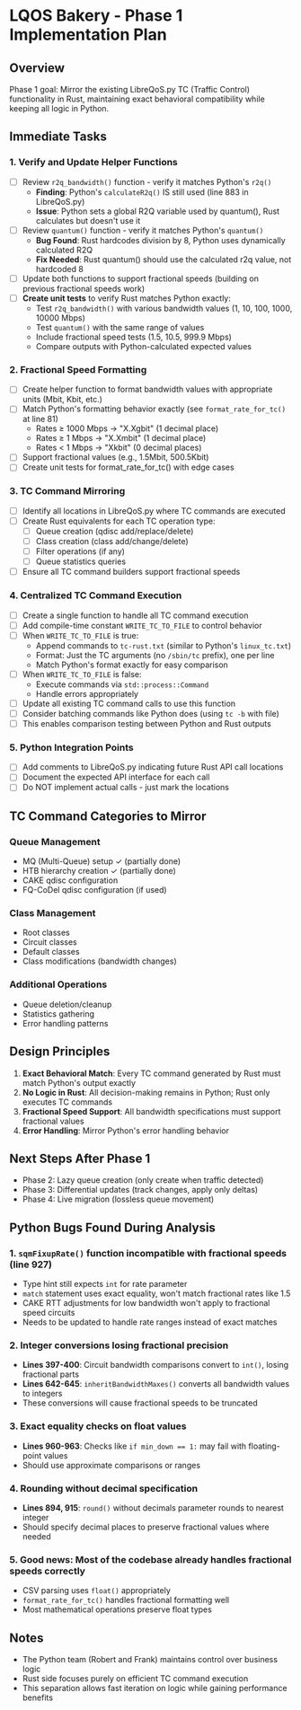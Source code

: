 # LQOS Bakery - Phase 1 Implementation Plan

## Overview
Phase 1 goal: Mirror the existing LibreQoS.py TC (Traffic Control) functionality in Rust, maintaining exact behavioral compatibility while keeping all logic in Python.

## Immediate Tasks

### 1. Verify and Update Helper Functions
- [ ] Review `r2q_bandwidth()` function - verify it matches Python's `r2q()`
  - **Finding**: Python's `calculateR2q()` IS still used (line 883 in LibreQoS.py)
  - **Issue**: Python sets a global R2Q variable used by quantum(), Rust calculates but doesn't use it
- [ ] Review `quantum()` function - verify it matches Python's `quantum()`
  - **Bug Found**: Rust hardcodes division by 8, Python uses dynamically calculated R2Q
  - **Fix Needed**: Rust quantum() should use the calculated r2q value, not hardcoded 8
- [ ] Update both functions to support fractional speeds (building on previous fractional speeds work)
- [ ] **Create unit tests** to verify Rust matches Python exactly:
  - Test `r2q_bandwidth()` with various bandwidth values (1, 10, 100, 1000, 10000 Mbps)
  - Test `quantum()` with the same range of values
  - Include fractional speed tests (1.5, 10.5, 999.9 Mbps)
  - Compare outputs with Python-calculated expected values

### 2. Fractional Speed Formatting
- [ ] Create helper function to format bandwidth values with appropriate units (Mbit, Kbit, etc.)
- [ ] Match Python's formatting behavior exactly (see `format_rate_for_tc()` at line 81)
  - Rates ≥ 1000 Mbps → "X.Xgbit" (1 decimal place)
  - Rates ≥ 1 Mbps → "X.Xmbit" (1 decimal place)
  - Rates < 1 Mbps → "Xkbit" (0 decimal places)
- [ ] Support fractional values (e.g., 1.5Mbit, 500.5Kbit)
- [ ] Create unit tests for format_rate_for_tc() with edge cases

### 3. TC Command Mirroring
- [ ] Identify all locations in LibreQoS.py where TC commands are executed
- [ ] Create Rust equivalents for each TC operation type:
  - [ ] Queue creation (qdisc add/replace/delete)
  - [ ] Class creation (class add/change/delete)
  - [ ] Filter operations (if any)
  - [ ] Queue statistics queries
- [ ] Ensure all TC command builders support fractional speeds

### 4. Centralized TC Command Execution
- [ ] Create a single function to handle all TC command execution
- [ ] Add compile-time constant `WRITE_TC_TO_FILE` to control behavior
- [ ] When `WRITE_TC_TO_FILE` is true:
  - Append commands to `tc-rust.txt` (similar to Python's `linux_tc.txt`)
  - Format: Just the TC arguments (no `/sbin/tc` prefix), one per line
  - Match Python's format exactly for easy comparison
- [ ] When `WRITE_TC_TO_FILE` is false:
  - Execute commands via `std::process::Command`
  - Handle errors appropriately
- [ ] Update all existing TC command calls to use this function
- [ ] Consider batching commands like Python does (using `tc -b` with file)
- [ ] This enables comparison testing between Python and Rust outputs

### 5. Python Integration Points
- [ ] Add comments to LibreQoS.py indicating future Rust API call locations
- [ ] Document the expected API interface for each call
- [ ] Do NOT implement actual calls - just mark the locations

## TC Command Categories to Mirror

### Queue Management
- MQ (Multi-Queue) setup ✓ (partially done)
- HTB hierarchy creation ✓ (partially done)
- CAKE qdisc configuration
- FQ-CoDel qdisc configuration (if used)

### Class Management
- Root classes
- Circuit classes
- Default classes
- Class modifications (bandwidth changes)

### Additional Operations
- Queue deletion/cleanup
- Statistics gathering
- Error handling patterns

## Design Principles
1. **Exact Behavioral Match**: Every TC command generated by Rust must match Python's output exactly
2. **No Logic in Rust**: All decision-making remains in Python; Rust only executes TC commands
3. **Fractional Speed Support**: All bandwidth specifications must support fractional values
4. **Error Handling**: Mirror Python's error handling behavior

## Next Steps After Phase 1
- Phase 2: Lazy queue creation (only create when traffic detected)
- Phase 3: Differential updates (track changes, apply only deltas)
- Phase 4: Live migration (lossless queue movement)

## Python Bugs Found During Analysis

### 1. **`sqmFixupRate()` function incompatible with fractional speeds** (line 927)
   - Type hint still expects `int` for rate parameter
   - `match` statement uses exact equality, won't match fractional rates like 1.5
   - CAKE RTT adjustments for low bandwidth won't apply to fractional speed circuits
   - Needs to be updated to handle rate ranges instead of exact matches

### 2. **Integer conversions losing fractional precision**
   - **Lines 397-400**: Circuit bandwidth comparisons convert to `int()`, losing fractional parts
   - **Lines 642-645**: `inheritBandwidthMaxes()` converts all bandwidth values to integers
   - These conversions will cause fractional speeds to be truncated

### 3. **Exact equality checks on float values**
   - **Lines 960-963**: Checks like `if min_down == 1:` may fail with floating-point values
   - Should use approximate comparisons or ranges

### 4. **Rounding without decimal specification**
   - **Lines 894, 915**: `round()` without decimals parameter rounds to nearest integer
   - Should specify decimal places to preserve fractional values where needed

### 5. **Good news**: Most of the codebase already handles fractional speeds correctly
   - CSV parsing uses `float()` appropriately
   - `format_rate_for_tc()` handles fractional formatting well
   - Most mathematical operations preserve float types

## Notes
- The Python team (Robert and Frank) maintains control over business logic
- Rust side focuses purely on efficient TC command execution
- This separation allows fast iteration on logic while gaining performance benefits